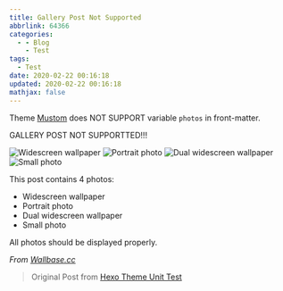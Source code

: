 ```yaml
---
title: Gallery Post Not Supported
abbrlink: 64366
categories:
  - - Blog
    - Test
tags:
  - Test
date: 2020-02-22 00:16:18
updated: 2020-02-22 00:16:18
mathjax: false
---
```


Theme [Mustom](https://github.com/jinyaoMa/hexo-theme-mustom) does NOT SUPPORT variable `photos` in front-matter.
<!-- more -->

GALLERY POST NOT SUPPORTTED!!!

![Widescreen wallpaper](/gallery/wallpaper-2572384.jpg)
![Portrait photo](/gallery/wallpaper-2311325.jpg)
![Dual widescreen wallpaper](/gallery/wallpaper-878514.jpg)
![Small photo](https://placehold.it/350x150.jpg)

This post contains 4 photos:

- Widescreen wallpaper
- Portrait photo
- Dual widescreen wallpaper
- Small photo

All photos should be displayed properly.

*From [Wallbase.cc](http://wallbase.cc)*

> Original Post from [Hexo Theme Unit Test](https://github.com/hexojs/hexo-theme-unit-test)
